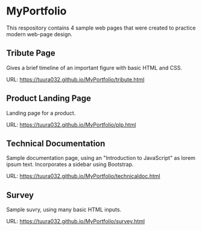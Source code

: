 # MyPortfolio

This respository contains 4 sample web pages that were created to practice modern web-page design. 

Tribute Page
------------
Gives a brief timeline of an important figure with basic HTML and CSS.

URL: <a href=https://tuura032.github.io/MyPortfolio/tribute.html>https://tuura032.github.io/MyPortfolio/tribute.html</a>


Product Landing Page
------------
Landing page for a product. 

URL: <a href=https://tuura032.github.io/MyPortfolio/plp.html>https://tuura032.github.io/MyPortfolio/plp.html</a>


Technical Documentation
------------
Sample documentation page, using an "Introduction to JavaScript" as lorem ipsum text. Incorporates a sidebar using Bootstrap.

URL: <a href=https://tuura032.github.io/MyPortfolio/technicaldoc.html>https://tuura032.github.io/MyPortfolio/technicaldoc.html</a>


Survey
------------
Sample suvry, using many basic HTML inputs.

URL: <a href=https://tuura032.github.io/MyPortfolio/survey.html>https://tuura032.github.io/MyPortfolio/survey.html</a>
